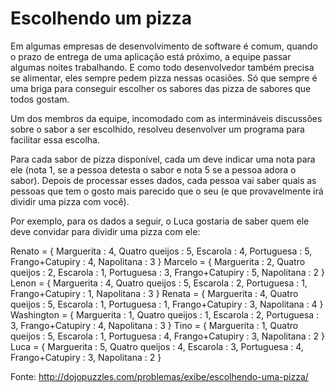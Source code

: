 # Escolhendo um pizza

Em algumas empresas de desenvolvimento de software é comum, quando o prazo de entrega de uma aplicação está próximo, a equipe passar algumas noites trabalhando. E como todo desenvolvedor também precisa se alimentar, eles sempre pedem pizza nessas ocasiões. Só que sempre é uma briga para conseguir escolher os sabores das pizza de sabores que todos gostam.

Um dos membros da equipe, incomodado com as intermináveis discussões sobre o sabor a ser escolhido, resolveu desenvolver um programa para facilitar essa escolha.

Para cada sabor de pizza disponível, cada um deve indicar uma nota para ele (nota 1, se a pessoa detesta o sabor e nota 5 se a pessoa adora o sabor). Depois de processar esses dados, cada pessoa vai saber quais as pessoas que tem o gosto mais parecido que o seu (e que provavelmente irá dividir uma pizza com você).

Por exemplo, para os dados a seguir, o Luca gostaria de saber quem ele deve convidar para dividir uma pizza com ele:

Renato = { Marguerita : 4, Quatro queijos : 5, Escarola : 4, Portuguesa : 5, Frango+Catupiry : 4, Napolitana : 3 }
Marcelo = { Marguerita : 2, Quatro queijos : 2, Escarola : 1, Portuguesa : 3, Frango+Catupiry : 5, Napolitana : 2 }
Lenon = { Marguerita : 4, Quatro queijos : 5, Escarola : 2, Portuguesa : 1, Frango+Catupiry : 1, Napolitana : 3 }
Renata = { Marguerita : 4, Quatro queijos : 5, Escarola : 1, Portuguesa : 1, Frango+Catupiry : 3, Napolitana : 4 }
Washington = { Marguerita : 1, Quatro queijos : 1, Escarola : 2, Portuguesa : 3, Frango+Catupiry : 4, Napolitana : 3 }
Tino = { Marguerita : 1, Quatro queijos : 5, Escarola : 1, Portuguesa : 4, Frango+Catupiry : 3, Napolitana : 2 }
Luca = { Marguerita : 5, Quatro queijos : 4, Escarola : 3, Portuguesa : 4, Frango+Catupiry : 3, Napolitana : 2 }

Fonte: http://dojopuzzles.com/problemas/exibe/escolhendo-uma-pizza/

